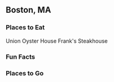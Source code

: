 ## Boston, MA

### Places to Eat
Union Oyster House
Frank's Steakhouse
### Fun Facts

### Places to Go

